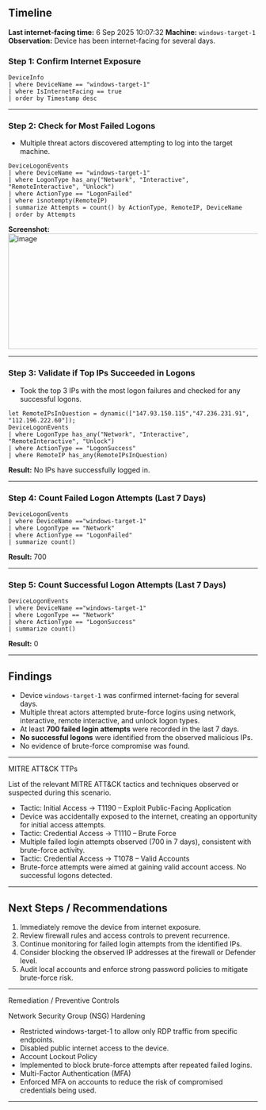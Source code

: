 ## Timeline

**Last internet-facing time:** 6 Sep 2025 10:07:32
**Machine:** `windows-target-1`
**Observation:** Device has been internet-facing for several days.

### Step 1: Confirm Internet Exposure

```kusto
DeviceInfo
| where DeviceName == "windows-target-1"
| where IsInternetFacing == true
| order by Timestamp desc
```

---

### Step 2: Check for Most Failed Logons

* Multiple threat actors discovered attempting to log into the target machine.

```kusto
DeviceLogonEvents
| where DeviceName == "windows-target-1"
| where LogonType has_any("Network", "Interactive", "RemoteInteractive", "Unlock")
| where ActionType == "LogonFailed"
| where isnotempty(RemoteIP)
| summarize Attempts = count() by ActionType, RemoteIP, DeviceName
| order by Attempts
```

**Screenshot:** <img width="710" height="233" alt="image" src="https://github.com/user-attachments/assets/b1f11c7f-c7ae-424b-8294-ccb2fa9e3d5f" />

---

### Step 3: Validate if Top IPs Succeeded in Logons

* Took the top 3 IPs with the most logon failures and checked for any successful logons.

```kusto
let RemoteIPsInQuestion = dynamic(["147.93.150.115","47.236.231.91", "112.196.222.60"]);
DeviceLogonEvents
| where LogonType has_any("Network", "Interactive", "RemoteInteractive", "Unlock")
| where ActionType == "LogonSuccess"
| where RemoteIP has_any(RemoteIPsInQuestion)
```

**Result:** No IPs have successfully logged in.

---

### Step 4: Count Failed Logon Attempts (Last 7 Days)

```kusto
DeviceLogonEvents
| where DeviceName =="windows-target-1"
| where LogonType == "Network"
| where ActionType == "LogonFailed"
| summarize count()
```

**Result:** 700

---

### Step 5: Count Successful Logon Attempts (Last 7 Days)

```kusto
DeviceLogonEvents
| where DeviceName =="windows-target-1"
| where LogonType == "Network"
| where ActionType == "LogonSuccess"
| summarize count()
```

**Result:** 0

---

## Findings

* Device `windows-target-1` was confirmed internet-facing for several days.
* Multiple threat actors attempted brute-force logins using network, interactive, remote interactive, and unlock logon types.
* At least **700 failed login attempts** were recorded in the last 7 days.
* **No successful logons** were identified from the observed malicious IPs.
* No evidence of brute-force compromise was found.

---

MITRE ATT&CK TTPs

List of the relevant MITRE ATT&CK tactics and techniques observed or suspected during this scenario.

* Tactic: Initial Access → T1190 – Exploit Public-Facing Application
* Device was accidentally exposed to the internet, creating an opportunity for initial access attempts.
* Tactic: Credential Access → T1110 – Brute Force
* Multiple failed login attempts observed (700 in 7 days), consistent with brute-force activity.
* Tactic: Credential Access → T1078 – Valid Accounts
* Brute-force attempts were aimed at gaining valid account access. No successful logons detected.

---

## Next Steps / Recommendations

1. Immediately remove the device from internet exposure.
2. Review firewall rules and access controls to prevent recurrence.
3. Continue monitoring for failed login attempts from the identified IPs.
4. Consider blocking the observed IP addresses at the firewall or Defender level.
5. Audit local accounts and enforce strong password policies to mitigate brute-force risk.

---

Remediation / Preventive Controls

Network Security Group (NSG) Hardening

* Restricted windows-target-1 to allow only RDP traffic from specific endpoints.
* Disabled public internet access to the device.
* Account Lockout Policy
* Implemented to block brute-force attempts after repeated failed logins.
* Multi-Factor Authentication (MFA)
* Enforced MFA on accounts to reduce the risk of compromised credentials being used.

---





